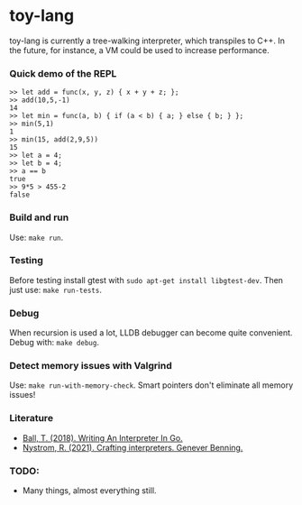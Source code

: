 # toy-lang
toy-lang is currently a tree-walking interpreter, which transpiles to C++. In the future, for instance, a VM could be used to increase performance.

### Quick demo of the REPL

```
>> let add = func(x, y, z) { x + y + z; };
>> add(10,5,-1)
14
>> let min = func(a, b) { if (a < b) { a; } else { b; } };
>> min(5,1)
1
>> min(15, add(2,9,5))
15
>> let a = 4;
>> let b = 4;
>> a == b
true
>> 9*5 > 455-2
false
```

### Build and run

Use: ```make run```.

### Testing

Before testing install gtest with ```sudo apt-get install libgtest-dev```. Then just use: ```make run-tests```.

### Debug

When recursion is used a lot, LLDB debugger can become quite convenient. Debug with: ```make debug```.

### Detect memory issues with Valgrind

Use: ```make run-with-memory-check```. Smart pointers don't eliminate all memory issues!

### Literature

* [Ball, T. (2018). Writing An Interpreter In Go.](https://interpreterbook.com/)
* [Nystrom, R. (2021). Crafting interpreters. Genever Benning.](https://craftinginterpreters.com/)

### TODO:

* Many things, almost everything still.